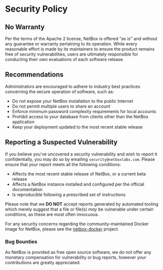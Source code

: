 # Security Policy

## No Warranty

Per the terms of the Apache 2 license, NetBox is offered "as is" and without any guarantee or warranty pertaining to its operation. While every reasonable effort is made by its maintainers to ensure the product remains free of security vulnerabilities, users are ultimately responsible for conducting their own evaluations of each software release.

## Recommendations

Administrators are encouraged to adhere to industry best practices concerning the secure operation of software, such as:

* Do not expose your NetBox installation to the public Internet
* Do not permit multiple users to share an account
* Enforce minimum password complexity requirements for local accounts
* Prohibit access to your database from clients other than the NetBox application
* Keep your deployment updated to the most recent stable release

## Reporting a Suspected Vulnerability

If you believe you've uncovered a security vulnerability and wish to report it confidentially, you may do so by emailing `security@netboxlabs.com`. Please ensure that your report meets all the following conditions:

* Affects the most recent stable release of NetBox, or a current beta release
* Affects a NetBox instance installed and configured per the official documentation
* Is reproducible following a prescribed set of instructions

Please note that we **DO NOT** accept reports generated by automated tooling which merely suggest that a file or file(s) _may_ be vulnerable under certain conditions, as these are most often innocuous.

For any security concerns regarding the community-maintained Docker image for NetBox, please see the [netbox-docker](https://github.com/netbox-community/netbox-docker) project.

### Bug Bounties

As NetBox is provided as free open source software, we do not offer any monetary compensation for vulnerability or bug reports, however your contributions are greatly appreciated.
